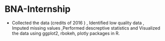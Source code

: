 # BNA-Internship
- Collected the data (credits of 2016 ) , Identified low quality data , Imputed missing values  ,Performed descreptive statistics  and Visualized the data using ggplot2, rbokeh, plotly packages in R.
